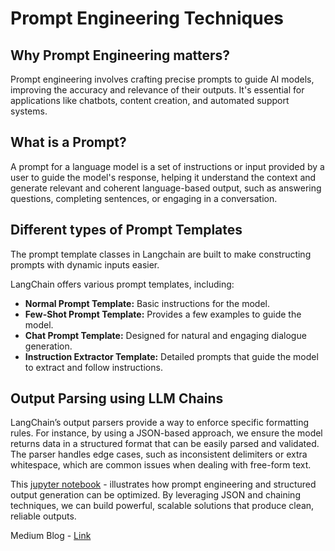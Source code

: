 # Prompt Engineering Techniques

## Why Prompt Engineering matters?
Prompt engineering involves crafting precise prompts to guide AI models, improving the accuracy and relevance of their outputs. It's essential for applications like chatbots, content creation, and automated support systems.

## What is a Prompt?
A prompt for a language model is a set of instructions or input provided by a user to guide the model's response, 
helping it understand the context and generate relevant and coherent language-based output, such as answering questions, completing sentences, or engaging in a conversation.

## Different types of Prompt Templates
The prompt template classes in Langchain are built to make constructing prompts with dynamic inputs easier.

LangChain offers various prompt templates, including:

- **Normal Prompt Template:** Basic instructions for the model.
- **Few-Shot Prompt Template:** Provides a few examples to guide the model.
- **Chat Prompt Template:** Designed for natural and engaging dialogue generation.
- **Instruction Extractor Template:** Detailed prompts that guide the model to extract and follow instructions.

## Output Parsing using LLM Chains
LangChain’s output parsers provide a way to enforce specific formatting rules. For instance, by using a JSON-based approach, we ensure the model returns data in a structured format that can be easily parsed and validated. The parser handles edge cases, such as inconsistent delimiters or extra whitespace, which are common issues when dealing with free-form text.

This [jupyter notebook](https://github.com/Ravjot03/Prompt-Engineering-Techniques/blob/main/OutputParsing_in_LLMChains.ipynb) - illustrates how prompt engineering and structured output generation can be optimized. By leveraging JSON and chaining techniques, we can build powerful, scalable solutions that produce clean, reliable outputs.

Medium Blog - [Link](https://medium.com/@ravjot03/from-chaos-to-clarity-how-i-improved-llm-output-consistency-with-langchain-399ec53613d1)
